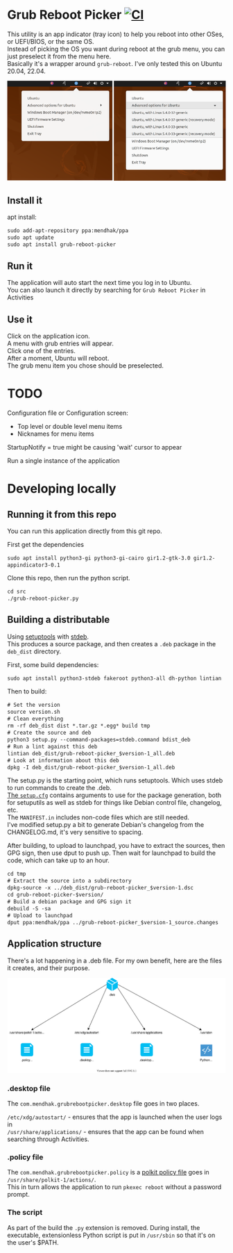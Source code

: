 # Grub Reboot Picker  [![CI](https://github.com/mendhak/grub-reboot-picker/workflows/CI/badge.svg)](https://github.com/mendhak/grub-reboot-picker/actions)

This utility is an app indicator (tray icon) to help you reboot into other OSes, or UEFI/BIOS, or the same OS.  
Instead of picking the OS you want during reboot at the grub menu, you can just preselect it from the menu here.  
Basically it's a wrapper around `grub-reboot`. I've only tested this on Ubuntu 20.04, 22.04. 

![screenshot](assets/screenshot.png) 

## Install it

apt install:

```
sudo add-apt-repository ppa:mendhak/ppa
sudo apt update
sudo apt install grub-reboot-picker
```


## Run it

The application will auto start the next time you log in to Ubuntu.  
You can also launch it directly by searching for `Grub Reboot Picker` in Activities


## Use it

Click on the application icon.  
A menu with grub entries will appear.  
Click one of the entries.  
After a moment, Ubuntu will reboot.  
The grub menu item you chose should be preselected. 


# TODO

Configuration file or Configuration screen: 
* Top level or double level menu items
* Nicknames for menu items  

StartupNotify = true might be causing 'wait' cursor to appear

Run a single instance of the application



# Developing locally

## Running it from this repo

You can run this application directly from this git repo.  

First get the dependencies

```
sudo apt install python3-gi python3-gi-cairo gir1.2-gtk-3.0 gir1.2-appindicator3-0.1

```

Clone this repo, then run the python script. 

```
cd src
./grub-reboot-picker.py
```



## Building a distributable

Using [setuptools](https://setuptools.readthedocs.io/en/latest/) with [stdeb](https://github.com/astraw/stdeb).  
This produces a source package, and then creates a `.deb` package in the `deb_dist` directory. 

First, some build dependencies:

```
sudo apt install python3-stdeb fakeroot python3-all dh-python lintian
```

Then to build:

```
# Set the version
source version.sh
# Clean everything
rm -rf deb_dist dist *.tar.gz *.egg* build tmp
# Create the source and deb
python3 setup.py --command-packages=stdeb.command bdist_deb
# Run a lint against this deb
lintian deb_dist/grub-reboot-picker_$version-1_all.deb
# Look at information about this deb
dpkg -I deb_dist/grub-reboot-picker_$version-1_all.deb
```

The setup.py is the starting point, which runs setuptools.  Which uses stdeb to run commands to create the .deb.  
[The `setup.cfg`](https://github.com/astraw/stdeb#stdeb-distutils-command-options) contains arguments to use for the package generation, both for setuputils as well as stdeb for things like Debian control file, changelog, etc.   
The `MANIFEST.in` includes non-code files which are still needed.  
I've modified setup.py a bit to generate Debian's changelog from the CHANGELOG.md, it's very sensitive to spacing.    


After building, to upload to launchpad, you have to extract the sources, then GPG sign, then use dput to push up.  Then wait for launchpad to build the code, which can take up to an hour. 

```
cd tmp
# Extract the source into a subdirectory
dpkg-source -x ../deb_dist/grub-reboot-picker_$version-1.dsc
cd grub-reboot-picker-$version/
# Build a debian package and GPG sign it
debuild -S -sa
# Upload to launchpad
dput ppa:mendhak/ppa ../grub-reboot-picker_$version-1_source.changes
```


## Application structure

There's a lot happening in a .deb file.  For my own benefit, here are the files it creates, and their purpose. 

![diagram](assets/diagram.drawio.svg)

### .desktop file

The `com.mendhak.grubrebootpicker.desktop` file goes in two places. 

`/etc/xdg/autostart/` -  ensures that the app is launched when the user logs in  
`/usr/share/applications/` - ensures that the app can be found when searching through Activities. 

### .policy file

The `com.mendhak.grubrebootpicker.policy` is a [polkit policy file](https://wiki.archlinux.org/index.php/Polkit) goes in `/usr/share/polkit-1/actions/`.  
This in turn allows the application to run `pkexec reboot` without a password prompt.  

### The script

As part of the build the `.py` extension is removed.  During install, the executable, extensionless Python script is put in `/usr/sbin` so that it's on the user's $PATH.  